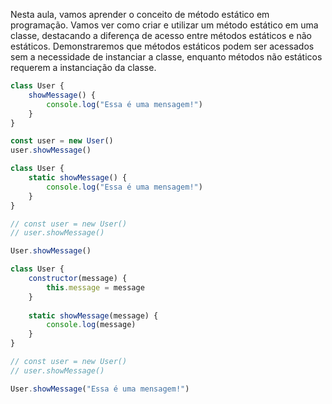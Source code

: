 Nesta aula, vamos aprender o conceito de método estático em programação. Vamos ver como criar e utilizar um método estático em uma classe, destacando a diferença de acesso entre métodos estáticos e não estáticos. Demonstraremos que métodos estáticos podem ser acessados sem a necessidade de instanciar a classe, enquanto métodos não estáticos requerem a instanciação da classe.

```js
class User {
	showMessage() {
		console.log("Essa é uma mensagem!")
	}
}

const user = new User()
user.showMessage()
```

```js
class User {
	static showMessage() {
		console.log("Essa é uma mensagem!")
	}
}

// const user = new User()
// user.showMessage()

User.showMessage()
```

```js
class User {
	constructor(message) {
		this.message = message
	}
	
	static showMessage(message) {
		console.log(message)
	}
}

// const user = new User()
// user.showMessage()

User.showMessage("Essa é uma mensagem!")
```